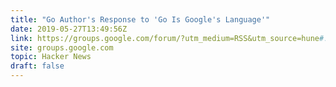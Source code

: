 ```yaml
---
title: "Go Author's Response to 'Go Is Google's Language'"
date: 2019-05-27T13:49:56Z
link: https://groups.google.com/forum/?utm_medium=RSS&utm_source=hune#!msg/golang-nuts/6dKNSN0M_kg/EUzcym2FBAAJ
site: groups.google.com
topic: Hacker News
draft: false
---
```

